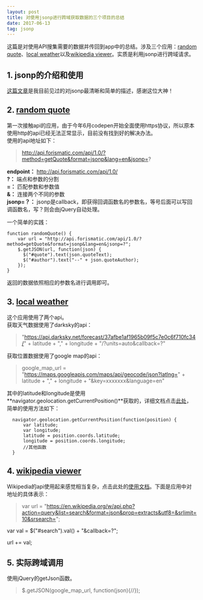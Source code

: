 ```yaml
---
layout: post
title: 对使用jsonp进行跨域获取数据的三个项目的总结
date: 2017-06-13
tag: jsonp
---
```

这篇是对使用API搜集需要的数据并传回到app中的总结。涉及三个应用：[random quote](https://codepen.io/ginnko/full/WjgbMM/)、[local weather](https://codepen.io/ginnko/full/mmzqVj/)以及[wikipedia viewer](https://codepen.io/ginnko/full/Omadzj/)。实质是利用jsonp进行跨域请求。

## 1. jsonp的介绍和使用  
[这篇文章](http://www.cnblogs.com/dowinning/archive/2012/04/19/json-jsonp-jquery.html)是我目前见过的对jsonp最清晰和简单的描述，感谢这位大神！
	

## 2. [random quote](https://codepen.io/ginnko/full/WjgbMM/)  
第一次接触api的应用，由于今年6月codepen开始全面使用https协议，所以原本使用http的api已经无法正常显示，目前没有找到好的解决办法。  
使用的api地址如下：
> http://api.forismatic.com/api/1.0/?method=getQuote&format=jsonp&lang=en&jsonp=?

**endpoint：** http://api.forismatic.com/api/1.0/  
**?：** 端点和参数的分割  
**=：** 匹配参数和参数值  
**&：** 连接两个不同的参数  
**jsonp=？：** jsonp是callback，即获得回调函数名的参数名，等号后面可以写回调函数名，写？则会由jQuery自动处理。

一个简单的实践：  

	function randomQuote() {
		var url = "http://api.forismatic.com/api/1.0/?method=getQuote&format=jsonp&lang=en&jsonp=?";
		$.getJSON(url, function(json) {
		  $("#quote").text(json.quoteText);
		  $("#author").text("--" + json.quoteAuthor);
		});
	}
返回的数据依照相应的参数名进行调用即可。  

## 3. [local weather](https://codepen.io/ginnko/full/mmzqVj/)
这个应用使用了两个api。  
获取天气数据使用了darksky的api：  
>"https://api.darksky.net/forecast/37afbe1af1965b09f5c7e0c6f710fc34/" + latitude + "," + longitude + "/?units=auto&callback=?"  

获取位置数据使用了google map的api：
>google_map_url = "https://maps.googleapis.com/maps/api/geocode/json?latlng=" + latitude + "," + longitude + "&key=xxxxxxx&language=en"

其中的latitude和longitude是使用**navigator.geolocation.getCurrentPosition()**获取的，详细文档点击[此处](https://developer.mozilla.org/zh-CN/docs/Web/API/Geolocation/Using_geolocation)，简单的使用方法如下：

	  navigator.geolocation.getCurrentPosition(function(position) {
		  var latitude;
		  var longitude;
		  latitude = position.coords.latitude; 
		  longitude = position.coords.longitude; 
          //其他函数
      }

## 4. [wikipedia viewer](https://codepen.io/ginnko/full/Omadzj/)
Wikipedia的api使用起来感觉相当复杂，点击此处的[使用文档](https://www.mediawiki.org/wiki/API:Main_page)。下面是应用中对地址的具体表示：  
>var url = "https://en.wikipedia.org/w/api.php?action=query&list=search&format=json&prop=extracts&utf8=&srlimit=10&srsearch="; 
> 
var val = $("#search").val() + "&callback=?";  
>
url += val;


## 5. 实际跨域调用
使用jQuery的getJson函数。
>$.getJSON(google_map_url, function(json){//});




